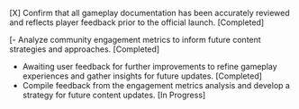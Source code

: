 [X] Confirm that all gameplay documentation has been accurately reviewed and reflects player feedback prior to the official launch. [Completed]

[- Analyze community engagement metrics to inform future content strategies and approaches. [Completed]
- Awaiting user feedback for further improvements to refine gameplay experiences and gather insights for future updates. [Completed]
- Compile feedback from the engagement metrics analysis and develop a strategy for future content updates. [In Progress]